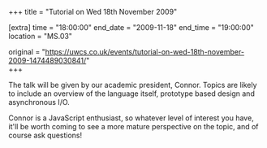 +++
title = "Tutorial on Wed 18th November 2009"

[extra]
time = "18:00:00"
end_date = "2009-11-18"
end_time = "19:00:00"
location = "MS.03"

original = "https://uwcs.co.uk/events/tutorial-on-wed-18th-november-2009-1474489030841/"    
+++

The talk will be given by our academic president, Connor. Topics are likely to include an overview of the language itself, prototype based design and asynchronous I/O.

Connor is a JavaScript enthusiast, so whatever level of interest you have, it'll be worth coming to see a more mature perspective on the topic, and of course ask questions\!

